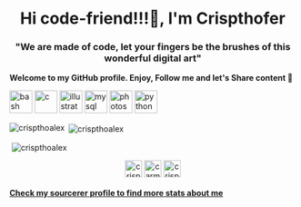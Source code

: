 <h1 align="center">Hi code-friend!!!👋, I'm Crispthofer</h1>
<h3 align="center">"We are made of code, let your fingers be the brushes of this wonderful digital art"</h3>
<p>
  <strong>Welcome to my GitHub profile. Enjoy, Follow me and let's Share content 👋</strong>
</p>

<p align="left"><img src="https://www.vectorlogo.zone/logos/gnu_bash/gnu_bash-icon.svg" alt="bash" width="40" height="40"/> <img src="https://devicons.github.io/devicon/devicon.git/icons/c/c-original.svg" alt="c" width="40" height="40"/> <img src="https://www.vectorlogo.zone/logos/adobe_illustrator/adobe_illustrator-icon.svg" alt="illustrator" width="40" height="40"/> <img src="https://devicons.github.io/devicon/devicon.git/icons/mysql/mysql-original-wordmark.svg" alt="mysql" width="40" height="40"/> <img src="https://devicons.github.io/devicon/devicon.git/icons/photoshop/photoshop-plain.svg" alt="photoshop" width="40" height="40"/> <img src="https://devicons.github.io/devicon/devicon.git/icons/python/python-original.svg" alt="python" width="40" height="40"/></p>

<p><img align="left" src="https://github-readme-stats.vercel.app/api?username=crispthoalex&show_icons=true&count_private=true&theme=tokyonight&show_icons=true" alt="crispthoalex" /></p>

<p>&nbsp;<img align="center" src="https://github-readme-stats.vercel.app/api/top-langs/?username=crispthoalex&langs_count=10&layout=compact&show_icons=true" alt="crispthoalex" /></p>

<p>&nbsp;<img align="center" src="https://github-readme-stats.vercel.app/api/pin/?username=crispthoalex&repo=printf&show_icons=true" alt="crispthoalex" /></p>

<p align="center">
<a href="https://twitter.com/crispthoalex" target="blank"><img align="center" src="https://cdn.jsdelivr.net/npm/simple-icons@3.0.1/icons/twitter.svg" alt="crispthoalex" height="30" width="30" /></a>
<a href="https://linkedin.com/in/carmurrain" target="blank"><img align="center" src="https://cdn.jsdelivr.net/npm/simple-icons@3.0.1/icons/linkedin.svg" alt="carmurrain" height="30" width="30" /></a>
<a href="https://www.hackerrank.com/crispthoalex" target="blank"><img align="center" src="https://cdn.jsdelivr.net/npm/simple-icons@3.0.1/icons/hackerrank.svg" alt="crispthoalex" height="30" width="30" /></a>
</p>

#### [Check my sourcerer profile to find more stats about me](https://sourcerer.io/crispthoalex)
